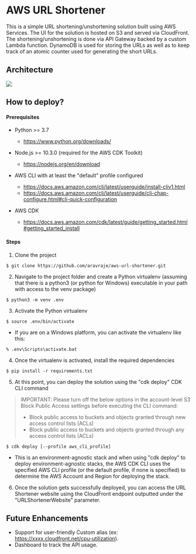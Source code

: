 
# AWS URL Shortener

This is a simple URL shortening/unshortening solution built using AWS Services. The UI for the solution is hosted on S3 and served via CloudFront. The shortening/unshortening is done via API Gateway backed by a custom Lambda function. DynamoDB is used for storing the URLs as well as to keep track of an atomic counter used for generating the short URLs.


## Architecture

<image src="images/architecture.jpeg">


## How to deploy?

#### Prerequisites

* Python >= 3.7
  * https://www.python.org/downloads/

* Node.js >= 10.3.0 (required for the AWS CDK Toolkit)
  * https://nodejs.org/en/download

* AWS CLI with at least the "default" profile configured
  * https://docs.aws.amazon.com/cli/latest/userguide/install-cliv1.html
  * https://docs.aws.amazon.com/cli/latest/userguide/cli-chap-configure.html#cli-quick-configuration

* AWS CDK
  * https://docs.aws.amazon.com/cdk/latest/guide/getting_started.html#getting_started_install


#### Steps

1. Clone the project

```
$ git clone https://github.com/aravraje/aws-url-shortener.git
```

2. Navigate to the project folder and create a Python virtualenv (assuming that there is a python3 (or python for Windows) executable in your path with access to the venv package)

```
$ python3 -m venv .env
```

3. Activate the Python virtualenv

```
$ source .env/bin/activate
```

  - If you are on a Windows platform, you can activate the virtualenv like this:

```
% .env\Scripts\activate.bat
```

4. Once the virtualenv is activated, install the required dependencies

```
$ pip install -r requirements.txt
```

5. At this point, you can deploy the solution using the "cdk deploy" CDK CLI command

> IMPORTANT: Please turn off the below options in the account-level S3 Block Public Access settings before executing the CLI command:
> - Block public access to buckets and objects granted through new access control lists (ACLs)
> - Block public access to buckets and objects granted through any access control lists (ACLs)

```
$ cdk deploy [--profile aws_cli_profile]
```
  - This is an environment-agnostic stack and when using "cdk deploy" to deploy environment-agnostic stacks, the AWS CDK CLI uses the specified AWS CLI profile (or the default profile, if none is specified) to determine the AWS Account and Region for deploying the stack.

6. Once the solution gets successfully deployed, you can access the URL Shortener website using the CloudFront endpoint outputted under the "URLShortenerWebsite" parameter.


## Future Enhancements

- Support for user-friendly Custom alias (ex: https://xxxx.cloudfront.net/cpu-utilization).
- Dashboard to track the API usage.